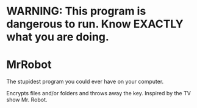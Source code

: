 # WARNING: This program is dangerous to run. Know EXACTLY what you are doing.

# MrRobot
The stupidest program you could ever have on your computer.

Encrypts files and/or folders and throws away the key. Inspired by the TV show Mr. Robot. 
